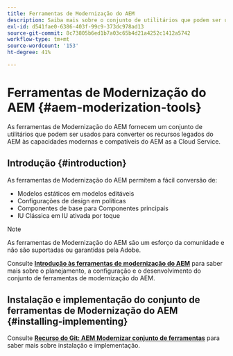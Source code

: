 ```yaml
---
title: Ferramentas de Modernização do AEM
description: Saiba mais sobre o conjunto de utilitários que podem ser usados para converter recursos herdados do AEM para os recursos modernos e compatíveis do AEM as a Cloud Service.
exl-id: d541fae0-6386-403f-99c9-373dc978ad13
source-git-commit: 8c73805b6ed1b7a03c65b4d21a4252c1412a5742
workflow-type: tm+mt
source-wordcount: '153'
ht-degree: 41%

---
```


# Ferramentas de Modernização do AEM {#aem-moderization-tools}

As ferramentas de Modernização do AEM fornecem um conjunto de utilitários que podem ser usados para converter os recursos legados do AEM às capacidades modernas e compatíveis do AEM as a Cloud Service.


## Introdução {#introduction}

As ferramentas de Modernização do AEM permitem a fácil conversão de:

* Modelos estáticos em modelos editáveis
* Configurações de design em políticas
* Componentes de base para Componentes principais
* IU Clássica em IU ativada por toque

>[!NOTE]
>As ferramentas de Modernização do AEM são um esforço da comunidade e não são suportadas ou garantidas pela Adobe.

Consulte **[Introdução às ferramentas de modernização do AEM](https://opensource.adobe.com/aem-modernize-tools/)** para saber mais sobre o planejamento, a configuração e o desenvolvimento do conjunto de ferramentas de modernização do AEM.

## Instalação e implementação do conjunto de ferramentas de Modernização do AEM {#installing-implementing}

Consulte **[Recurso do Git: AEM Modernizar conjunto de ferramentas](https://github.com/adobe/aem-modernize-tools)** para saber mais sobre instalação e implementação.
